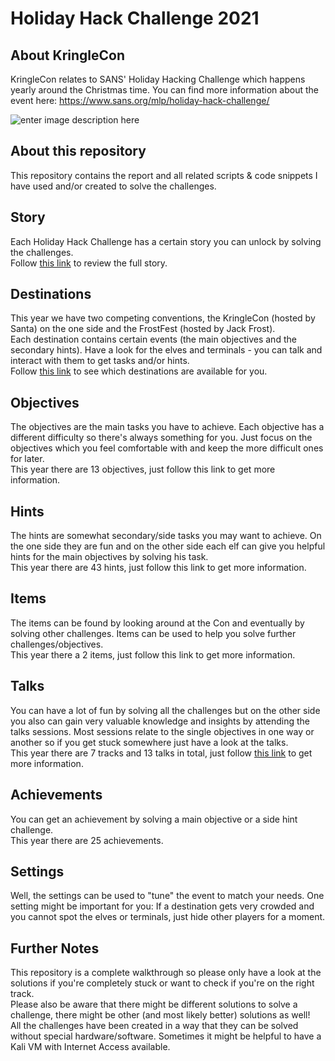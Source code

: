 
# Holiday Hack Challenge 2021
## About KringleCon
KringleCon relates to SANS' Holiday Hacking Challenge which happens yearly around the Christmas time. You can find more information about the event here: https://www.sans.org/mlp/holiday-hack-challenge/

![enter image description here](https://images.contentstack.io/v3/assets/blt36c2e63521272fdc/blt3df4f4efd480f7ca/61ac2c72c7c3037339ab466a/RANGES_2021_Holiday_740x370_Custom_@2X.jpg)
## About this repository
This repository contains the report and all related scripts & code snippets I have used and/or created to solve the challenges.
## Story
Each Holiday Hack Challenge has a certain story you can unlock by solving the challenges.  
Follow [this link](Story.md) to review the full story.
## Destinations
This year we have two competing conventions, the KringleCon (hosted by Santa) on the one side and the FrostFest (hosted by Jack Frost).  
Each destination contains certain events (the main objectives and the secondary hints). Have a look for the elves and terminals - you can talk and interact with them to get tasks and/or hints.  
Follow [this link](Destinations.md) to see which destinations are available for you. 
## Objectives
The objectives are the main tasks you have to achieve. Each objective has a different difficulty so there's always something for you. Just focus on the objectives which you feel comfortable with and keep the more difficult ones for later.  
This year there are 13 objectives, just follow this link to get more information.
## Hints
The hints are somewhat secondary/side tasks you may want to achieve. On the one side they are fun and on the other side each elf can give you helpful hints for the main objectives by solving his task.  
This year there are 43 hints, just follow this link to get more information.
## Items
The items can be found by looking around at the Con and eventually by solving other challenges. Items can be used to help you solve further challenges/objectives.  
This year there a 2 items, just follow this link to get more information.
## Talks
You can have a lot of fun by solving all the challenges but on the other side you also can gain very valuable knowledge and insights by attending the talks sessions. Most sessions relate to the single objectives in one way or another so if you get stuck somewhere just have a look at the talks.  
This year there are 7 tracks and 13 talks in total, just follow [this link](Talks.md) to get more information.
## Achievements
You can get an achievement by solving a main objective or a side hint challenge.  
This year there are 25 achievements.
## Settings
Well, the settings can be used to "tune" the event to match your needs. One setting might be important for you: If a destination gets very crowded and you cannot spot the elves or terminals, just hide other players for a moment.
## Further Notes
This repository is a complete walkthrough so please only have a look at the solutions if you're completely stuck or want to check if you're on the right track.  
Please also be aware that there might be different solutions to solve a challenge, there might be other (and most likely better) solutions as well!  
All the challenges have been created in a way that they can be solved without special hardware/software. Sometimes it might be helpful to have a Kali VM with Internet Access available. 
